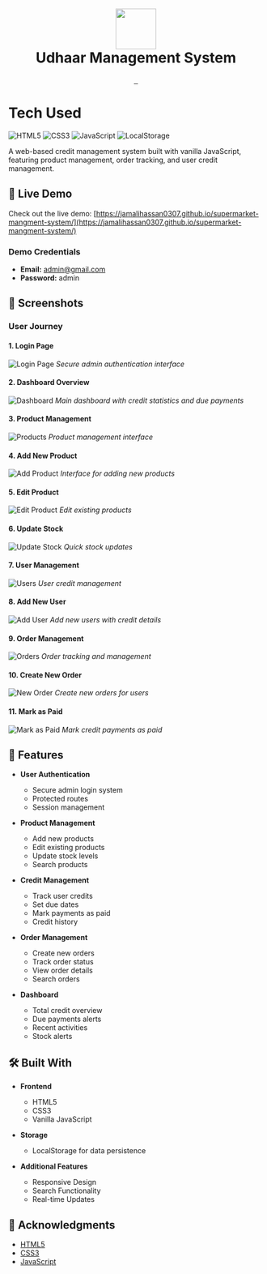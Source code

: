 <div align="center">
      <h1> <img src="https://i.imgur.com/wZwEjzZ.png" width="80px"><br/>Udhaar Management System</h1>
</div>

<p align="center">
    <a href="https://jamalihassan0307.github.io/supermarket-mangment-system/" target="_blank">
        <img alt="" src="https://img.shields.io/badge/Website-EA4C89?style=normal&logo=dribbble&logoColor=white" style="vertical-align:center" />
    </a>
    <a href="https://web.facebook.com/profile.php?id=61558862693997" target="_blank">
        <img alt="" src="https://img.shields.io/badge/Facebook-1877F2?style=normal&logo=facebook&logoColor=white" style="vertical-align:center" />
    </a>
    <a href="https://www.linkedin.com/in/jamalihassan0307/" target="_blank">
        <img alt="" src="https://img.shields.io/badge/LinkedIn-0077B5?style=normal&logo=linkedin&logoColor=white" style="vertical-align:center" />
    </a>
</p>

# Tech Used

![HTML5](https://img.shields.io/badge/html5-%23E34F26.svg?style=for-the-badge&logo=html5&logoColor=white)
![CSS3](https://img.shields.io/badge/css3-%231572B6.svg?style=for-the-badge&logo=css3&logoColor=white)
![JavaScript](https://img.shields.io/badge/javascript-%23323330.svg?style=for-the-badge&logo=javascript&logoColor=%23F7DF1E)
![LocalStorage](https://img.shields.io/badge/LocalStorage-FF9E0F?style=for-the-badge&logo=data:image/png;base64,iVBORw0KGgoAAAANSUhEUgAAAA4AAAAOCAYAAAAfSC3RAAAABHNCSVQICAgIfAhkiAAAAAlwSFlzAAAAQQAAAEEBc1JoYgAAABl0RVh0U29mdHdhcmUAd3d3Lmlua3NjYXBlLm9yZ5vuPBoAAABUSURBVCiRY/z//z8DKYCJgURAtkYWBgYGBiYGBoZ/IAaQz8DAwMDIyMjA+P//f4b////D2egApHbV/////2MzCVnx////YWwSNI7i5CRFIwsDAwMAoRAX4PlxqrAAAAAASUVORK5CYII=&logoColor=white)

A web-based credit management system built with vanilla JavaScript, featuring product management, order tracking, and user credit management.

## 🔴 Live Demo

Check out the live demo: [https://jamalihassan0307.github.io/supermarket-mangment-system/](https://jamalihassan0307.github.io/supermarket-mangment-system/)

### Demo Credentials

- **Email:** admin@gmail.com
- **Password:** admin

## 📸 Screenshots

### User Journey

#### 1. Login Page

![Login Page](./screenshots/login.png)
_Secure admin authentication interface_

#### 2. Dashboard Overview

![Dashboard](./screenshots/home.png)
_Main dashboard with credit statistics and due payments_

#### 3. Product Management

![Products](./screenshots/prodcut_managment.png)
_Product management interface_

#### 4. Add New Product

![Add Product](./screenshots/add_product.png)
_Interface for adding new products_

#### 5. Edit Product

![Edit Product](./screenshots/edit_product.png)
_Edit existing products_

#### 6. Update Stock

![Update Stock](./screenshots/update_stock.png)
_Quick stock updates_

#### 7. User Management

![Users](./screenshots/user_managment.png)
_User credit management_

#### 8. Add New User

![Add User](./screenshots/add_new_user.png)
_Add new users with credit details_

#### 9. Order Management

![Orders](./screenshots/order_managment.png)
_Order tracking and management_

#### 10. Create New Order

![New Order](./screenshots/create_new_order.png)
_Create new orders for users_

#### 11. Mark as Paid

![Mark as Paid](./screenshots/mark_as_read.png)
_Mark credit payments as paid_

## 🚀 Features

- **User Authentication**

  - Secure admin login system
  - Protected routes
  - Session management

- **Product Management**

  - Add new products
  - Edit existing products
  - Update stock levels
  - Search products

- **Credit Management**

  - Track user credits
  - Set due dates
  - Mark payments as paid
  - Credit history

- **Order Management**

  - Create new orders
  - Track order status
  - View order details
  - Search orders

- **Dashboard**
  - Total credit overview
  - Due payments alerts
  - Recent activities
  - Stock alerts

## 🛠️ Built With

- **Frontend**

  - HTML5
  - CSS3
  - Vanilla JavaScript

- **Storage**

  - LocalStorage for data persistence

- **Additional Features**
  - Responsive Design
  - Search Functionality
  - Real-time Updates

## 🙏 Acknowledgments

- [HTML5](https://developer.mozilla.org/en-US/docs/Web/HTML)
- [CSS3](https://developer.mozilla.org/en-US/docs/Web/CSS)
- [JavaScript](https://developer.mozilla.org/en-US/docs/Web/JavaScript)
